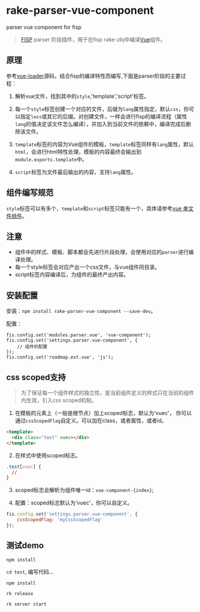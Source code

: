 # rake-parser-vue-component
parser vue component for fisp

> [FISP](http://fis.baidu.com/) parser 阶段插件，用于在fisp rake-zbj中编译[Vue](http://vuejs.org.cn/)组件。

## 原理

参考[vue-loader](https://github.com/vuejs/vue-loader)源码，结合fisp的编译特性而编写,下面是parser阶段的主要过程：

1. 解析vue文件，找到其中的`style`,'template','script'标签。

2. 每一个`style`标签创建一个对应的文件，后缀为`lang`属性指定，默认`css`，你可以指定`less`或其它的后缀。对创建文件，一样会进行fisp的编译流程（属性`lang`的值决定该文件怎么编译），并加入到当前文件的依赖中，编译完成后删除该文件。

3. `template`标签的内容为Vue组件的模板，`template`标签同样有`lang`属性，默认`html`，会进行html特性处理，模板的内容最终会输出到`module.exports.template`中。

4. `script`标签为文件最后输出的内容，支持`lang`属性。

## 组件编写规范

`style`标签可以有多个，`template`和`script`标签只能有一个，具体请参考[vue 单文件组件](http://vuejs.org.cn/guide/application.html)。

## 注意

- 组件中的样式、模板、脚本都会先进行片段处理，会使用对应的`parser`进行编译处理。
- 每一个style标签会对应产出一个css文件，与vue组件同目录。
- script标签内容编译后，为组件的最终产出内容。

## 安装配置

安装：`npm install rake-parser-vue-component --save-dev`。

配置：
```javascript:;
fis.config.set('modules.parser.vue', 'vue-component');
fis.config.set('settings.parser.vue-component', {
    // 组件的配置
});
fis.config.set('roadmap.ext.vue', 'js'); 
```

## css scoped支持

> 为了保证每一个组件样式的独立性，是当前组件定义的样式只在当前的组件内生效，引入css scoped机制。

1. 在模板的元素上（一般是根节点）加上scoped标志，默认为'vuec'， 你可以通过`cssScopedFlag`自定义。可以加在class，或者属性，或者id。
```html
<template>
  <div class="test" vuec></div>
</template>
```
2. 在样式中使用scoped标志。
```css
.test[vuec] {
  //
}
```
3. scoped标志会解析为组件唯一id：`vue-component-{index}`;

4. 配置：scoped标志默认为'vuec'，你可以自定义。
```js
fis.config.set('settings.parser.vue-component', {  
	cssScopedFlag: 'myCssScopedFlag'  
});
```

## 测试demo

`npm install`

`cd test`, 编写代码…

`npm install`

`rk release`

`rk server start`
